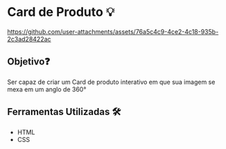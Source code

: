 # Card de Produto 💡

https://github.com/user-attachments/assets/76a5c4c9-4ce2-4c18-935b-2c3ad28422ac

## Objetivo❓

Ser capaz de criar um Card de produto interativo em que sua imagem se mexa em um anglo de 360°

## Ferramentas Utilizadas 🛠️
+ HTML
+ CSS
